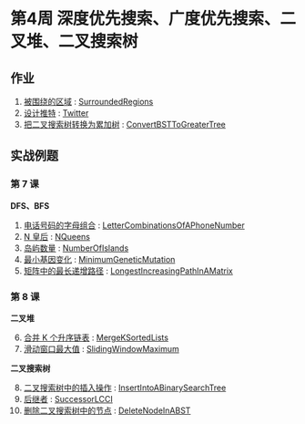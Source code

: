 # 第4周 深度优先搜索、广度优先搜索、二叉堆、二叉搜索树

## 作业

1. [被围绕的区域](https://leetcode.com/problems/surrounded-regions/) : [SurroundedRegions](./src/main/java/com/inbetter/homework/algorithm/SurroundedRegions.java)
2. [设计推特](https://leetcode.com/problems/design-twitter/) : [Twitter](./src/main/java/com/inbetter/homework/algorithm/Twitter.java)
3. [把二叉搜索树转换为累加树](https://leetcode.com/problems/convert-bst-to-greater-tree/) : [ConvertBSTToGreaterTree](./src/main/java/com/inbetter/homework/algorithm/ConvertBSTToGreaterTree.java)

## 实战例题

### 第 7 课

**DFS、BFS**

1. [电话号码的字母组合](https://leetcode.com/problems/letter-combinations-of-a-phone-number/) : [LetterCombinationsOfAPhoneNumber](./src/main/java/com/inbetter/homework/algorithm/LetterCombinationsOfAPhoneNumber.java)
2. [N 皇后](https://leetcode.com/problems/n-queens/) : [NQueens](./src/main/java/com/inbetter/homework/algorithm/NQueens.java)
3. [岛屿数量](https://leetcode.com/problems/number-of-islands/) : [NumberOfIslands](./src/main/java/com/inbetter/homework/algorithm/NumberOfIslands.java)
4. [最小基因变化](https://leetcode.com/problems/minimum-genetic-mutation/) : [MinimumGeneticMutation](./src/main/java/com/inbetter/homework/algorithm/MinimumGeneticMutation.java)
5. [矩阵中的最长递增路径](https://leetcode.com/problems/longest-increasing-path-in-a-matrix/) : [LongestIncreasingPathInAMatrix](./src/main/java/com/inbetter/homework/algorithm/LongestIncreasingPathInAMatrix.java)

### 第 8 课

**二叉堆**

6. [合并 K 个升序链表](https://leetcode.com/problems/merge-k-sorted-lists/) : [MergeKSortedLists](./src/main/java/com/inbetter/homework/algorithm/MergeKSortedLists.java)
7. [滑动窗口最大值](https://leetcode.com/problems/sliding-window-maximum/) : [SlidingWindowMaximum](./src/main/java/com/inbetter/homework/algorithm/SlidingWindowMaximum.java)

**二叉搜索树**

8. [二叉搜索树中的插入操作](https://leetcode.com/problems/insert-into-a-binary-search-tree/) : [InsertIntoABinarySearchTree](./src/main/java/com/inbetter/homework/algorithm/InsertIntoABinarySearchTree.java)
9. [后继者](https://leetcode.com/problems/successor-lcci/) : [SuccessorLCCI](./src/main/java/com/inbetter/homework/algorithm/SuccessorLCCI.java)
10. [删除二叉搜索树中的节点](https://leetcode.com/problems/delete-node-in-a-bst/) : [DeleteNodeInABST](./src/main/java/com/inbetter/homework/algorithm/DeleteNodeInABST.java)